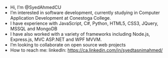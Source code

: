 -  Hi, I’m @SyedAhmedCU
-  I’m interested in software development, currently studying in Computer Application Development at Conestoga College.
-  I have experience with JavaScript, C#, Python, HTML5, CSS3, JQuery, MSSQL and MongoDB 
-  I have also worked with a variety of frameworks including Node.js, Express.js, MVC ASP.NET and WPF MVVM. 
-  I’m looking to collaborate on open source web projects
-  How to reach me: linkedIn: https://ca.linkedin.com/in/syedtasnimahmed/

<!---
SyedAhmedCU/SyedAhmedCU is a ✨ special ✨ repository because its `README.md` (this file) appears on your GitHub profile.
You can click the Preview link to take a look at your changes.
--->
